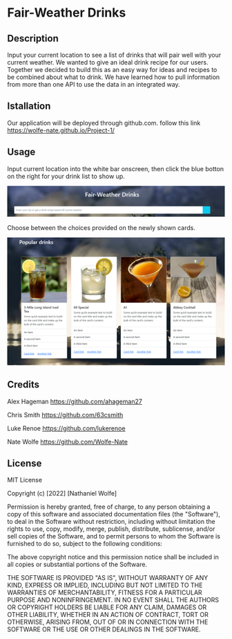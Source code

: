 # Fair-Weather Drinks

## Description

Input your current location to see a list of drinks that will pair well with your current weather. We wanted to give an ideal drink recipe for our users. Together we decided to build this as an easy way for ideas and recipes to be combined about what to drink. We have learned how to pull information from more than one API to use the data in an integrated way.

## Istallation

Our application will be deployed through github.com.
follow this link https://wolfe-nate.github.io/Project-1/

## Usage

Input current location into the white bar onscreen, then click the blue botton on the right for your drink list to show up.

![FairWeather searchbar](assets/Images/Screenshot%202022-05-18%20130401.png)

Choose between the choices provided on the newly shown cards.

![FairWeather cards](assets/Images/Screenshot%20.2.png)

## Credits

Alex Hageman https://github.com/ahageman27

Chris Smith https://github.com/63csmith

Luke Renoe https://github.com/lukerenoe

Nate Wolfe https://github.com/Wolfe-Nate

## License

MIT License

Copyright (c) [2022] [Nathaniel Wolfe]

Permission is hereby granted, free of charge, to any person obtaining a copy
of this software and associated documentation files (the "Software"), to deal
in the Software without restriction, including without limitation the rights
to use, copy, modify, merge, publish, distribute, sublicense, and/or sell
copies of the Software, and to permit persons to whom the Software is
furnished to do so, subject to the following conditions:

The above copyright notice and this permission notice shall be included in all
copies or substantial portions of the Software.

THE SOFTWARE IS PROVIDED "AS IS", WITHOUT WARRANTY OF ANY KIND, EXPRESS OR
IMPLIED, INCLUDING BUT NOT LIMITED TO THE WARRANTIES OF MERCHANTABILITY,
FITNESS FOR A PARTICULAR PURPOSE AND NONINFRINGEMENT. IN NO EVENT SHALL THE
AUTHORS OR COPYRIGHT HOLDERS BE LIABLE FOR ANY CLAIM, DAMAGES OR OTHER
LIABILITY, WHETHER IN AN ACTION OF CONTRACT, TORT OR OTHERWISE, ARISING FROM,
OUT OF OR IN CONNECTION WITH THE SOFTWARE OR THE USE OR OTHER DEALINGS IN THE
SOFTWARE.
